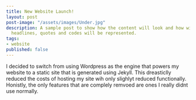 ```yaml
---
title: New Website Launch!
layout: post
post-image: "/assets/images/Under.jpg"
description: A sample post to show how the content will look and how will different
  headlines, quotes and codes will be represented.
tags:
- website
published: false
---
```


I decided to switch from using Wordpress as the engine that powers my website to a static site that is generated using Jekyll. This dreasticlly reduced the costs of hosting my site wih only slighlyt reduced functionally. Honistly, the only features that are complely remvoed are ones I really didnt use normally.
